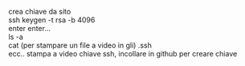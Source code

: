 crea chiave da sito  
ssh keygen -t rsa -b 4096  
enter enter...  
ls -a  
cat (per stampare un file a video in gli) .ssh  
ecc.. stampa a video chiave ssh, incollare in github per creare chiave  
  
